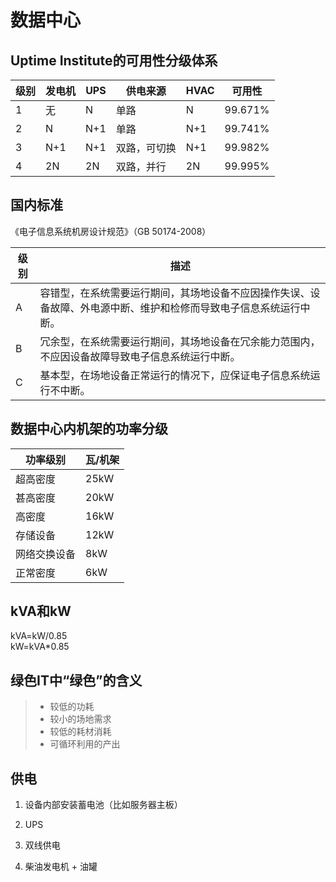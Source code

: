 # 数据中心
## Uptime Institute的可用性分级体系
| 级别 | 发电机 | UPS | 供电来源 | HVAC | 可用性 |
|----|-----|-----|------|------|-----|
| 1 | 无 | N | 单路 | N | 99.671% |
| 2 | N | N+1 | 单路 | N+1 | 99.741% |
| 3 | N+1 | N+1 | 双路，可切换 | N+1 | 99.982% |
| 4 | 2N | 2N | 双路，并行 | 2N | 99.995% |

## 国内标准
《电子信息系统机房设计规范》（GB 50174-2008）

| 级别 | 描述 |
|------|-----|
| A | 容错型，在系统需要运行期间，其场地设备不应因操作失误、设备故障、外电源中断、维护和检修而导致电子信息系统运行中断。 |
| B | 冗余型，在系统需要运行期间，其场地设备在冗余能力范围内，不应因设备故障导致电子信息系统运行中断。 |
| C | 基本型，在场地设备正常运行的情况下，应保证电子信息系统运行不中断。 |

## 数据中心内机架的功率分级
| 功率级别 | 瓦/机架 |
|------|------|
| 超高密度 | 25kW |
| 甚高密度 | 20kW |
| 高密度 | 16kW |
| 存储设备 | 12kW |
| 网络交换设备 | 8kW |
| 正常密度 | 6kW |

## kVA和kW
kVA=kW/0.85  
kW=kVA*0.85

## 绿色IT中“绿色”的含义
>* 较低的功耗
>* 较小的场地需求
>* 较低的耗材消耗
>* 可循环利用的产出

## 供电

1. 设备内部安装蓄电池（比如服务器主板）

2. UPS
3. 双线供电
4. 柴油发电机 + 油罐